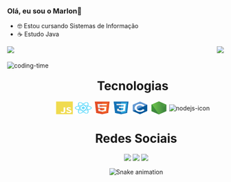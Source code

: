 ### Olá, eu sou o Marlon👋
- 🤓 Estou cursando Sistemas de Informação
- ☕ Estudo Java
  
<div>
  <a href="https://github.com/Marllonlp">
    <img height="170em" src="https://github-readme-stats.vercel.app/api?username=Marllonlp&count_private=true&include_all_commits=true&show_icons=true&theme=chartreuse-dark&hide_border=false&show_owner=true"/>
    <img  align="right" height="170em" src="https://github-readme-stats.vercel.app/api/top-langs/?username=Marllonlp&theme=chartreuse-dark&hide_border=false&&layout=compact"/>
  </a>
</div>


<div  align="center"> 
  <div style="display: inline_block"><br>
    <img align="left" height="250" alt="coding-time" src="code.gif">
    <h1 align="center">Tecnologias</h1>
    <img align="center" height="30" width="40" alt="js-icon"  src="https://raw.githubusercontent.com/devicons/devicon/master/icons/javascript/javascript-plain.svg">
    <img align="center" height="30" width="40" alt="react-icon" src="https://raw.githubusercontent.com/devicons/devicon/master/icons/react/react-original.svg">
    <img align="center" height="30" width="40" alt="html-icon" src="https://raw.githubusercontent.com/devicons/devicon/master/icons/html5/html5-original.svg">
    <img align="center" height="30" width="40" alt="css-icon" src="https://raw.githubusercontent.com/devicons/devicon/master/icons/css3/css3-original.svg">
    <img align="center" height="30" width="40" alt="c-icon" src="https://raw.githubusercontent.com/devicons/devicon/master/icons/c/c-original.svg">
    <img align="center" height="30" width="40" alt="nodejs-icon" src="https://raw.githubusercontent.com/devicons/devicon/master/icons/nodejs/nodejs-original.svg">
    <img align="center" height="30" width="40" alt="nodejs-icon" src="https://raw.githubusercontent.com/jmnote/z-icons/master/svg/cpp.svg">
   </div>

##
 <h1 align="center">Redes Sociais</h1>
<div>
  <a href=" https://www.instagram.com/marlon_mota7/" target="_blank"><img src="https://img.shields.io/badge/-Instagram-%23E4405F?style=for-the-badge&logo=instagram&logoColor=white" target="_blank"></a>
  <a href="https://www.linkedin.com/in/marlon-neves-7980ab28b/" target="_blank"><img src="https://img.shields.io/badge/-LinkedIn-%230077B5?style=for-the-badge&logo=linkedin&logoColor=white" target="_blank"></a> 
  <a href="mailto: marlonmota2019@gmail.com"><img src="https://img.shields.io/badge/-Gmail-%23333?style=for-the-badge&logo=gmail&logoColor=white" target="_blank"></a>
</div>

<div align="center">

![Snake animation](https://github.com/Marllonlp/Marllonlp/blob/output/github-contribution-grid-snake.svg)

</div>
